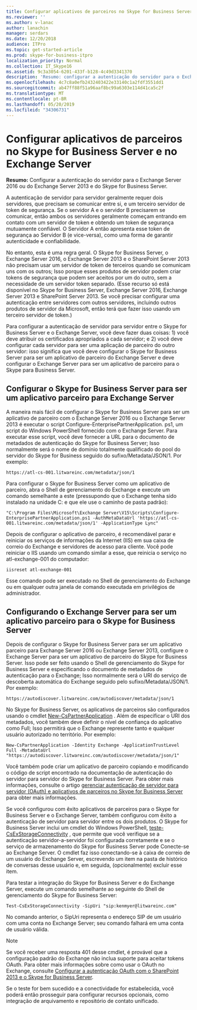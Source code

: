 ```yaml
---
title: Configurar aplicativos de parceiros no Skype for Business Server 2015 e no Exchange Server
ms.reviewer: ''
ms.author: v-lanac
author: lanachin
manager: serdars
ms.date: 12/20/2018
audience: ITPro
ms.topic: get-started-article
ms.prod: skype-for-business-itpro
localization_priority: Normal
ms.collection: IT_Skype16
ms.assetid: 9c3a3054-6201-433f-b128-4c49d3341370
description: 'Resumo: configurar a autenticação do servidor para o Exchange Server 2016 ou o Exchange Server 2013 e o Skype for Business Server.'
ms.openlocfilehash: 4c7c8a0efb2432403422e33140c1a2fdf3551dd1
ms.sourcegitcommit: ab47ff88f51a96aaf8bc99a6303e114d41ca5c2f
ms.translationtype: MT
ms.contentlocale: pt-BR
ms.lasthandoff: 05/20/2019
ms.locfileid: "34306731"
---
```

# <a name="configure-partner-applications-in-skype-for-business-server-and-exchange-server"></a>Configurar aplicativos de parceiros no Skype for Business Server e no Exchange Server
 
**Resumo:** Configurar a autenticação do servidor para o Exchange Server 2016 ou do Exchange Server 2013 e do Skype for Business Server.
  
A autenticação de servidor para servidor geralmente requer dois servidores, que precisam se comunicar entre si, e um terceiro servidor de token de segurança. Se o servidor A e o servidor B precisarem se comunicar, então ambos os servidores geralmente começam entrando em contato com um servidor de token e obtendo um token de segurança mutuamente confiável. O Servidor A então apresenta esse token de segurança ao Servidor B (e vice-versa), como uma forma de garantir autenticidade e confiabilidade.
  
No entanto, esta é uma regra geral. O Skype for Business Server, o Exchange Server 2016, o Exchange Server 2013 e o SharePoint Server 2013 não precisam usar um servidor de token de terceiros quando se comunicam uns com os outros; Isso porque esses produtos de servidor podem criar tokens de segurança que podem ser aceitos por um do outro, sem a necessidade de um servidor token separado. (Esse recurso só está disponível no Skype for Business Server, Exchange Server 2016, Exchange Server 2013 e SharePoint Server 2013. Se você precisar configurar uma autenticação entre servidores com outros servidores, incluindo outros produtos de servidor da Microsoft, então terá que fazer isso usando um terceiro servidor de token.)
  
Para configurar a autenticação de servidor para servidor entre o Skype for Business Server e o Exchange Server, você deve fazer duas coisas: 1) você deve atribuir os certificados apropriados a cada servidor; e 2) você deve configurar cada servidor para ser uma aplicação de parceiro do outro servidor: isso significa que você deve configurar o Skype for Business Server para ser um aplicativo de parceiro do Exchange Server e deve configurar o Exchange Server para ser um aplicativo de parceiro para o Skype para Business Server.
  
## <a name="configuring-skype-for-business-server-to-be-a-partner-application-for-exchange-server"></a>Configurar o Skype for Business Server para ser um aplicativo parceiro para Exchange Server

A maneira mais fácil de configurar o Skype for Business Server para ser um aplicativo de parceiro com o Exchange Server 2016 ou o Exchange Server 2013 é executar o script Configure-EnterprisePartnerApplication. ps1, um script do Windows PowerShell fornecido com o Exchange Server. Para executar esse script, você deve fornecer a URL para o documento de metadados de autenticação do Skype for Business Server; Isso normalmente será o nome de domínio totalmente qualificado do pool do servidor do Skype for Business seguido do sufixo/Metadata/JSON/1. Por exemplo:
  
```
https://atl-cs-001.litwareinc.com/metadata/json/1
```

Para configurar o Skype for Business Server como um aplicativo de parceiro, abra o Shell de gerenciamento do Exchange e execute um comando semelhante a este (pressupondo que o Exchange tenha sido instalado na unidade C: e que ele use o caminho de pasta padrão):
  
```
"C:\Program Files\Microsoft\Exchange Server\V15\Scripts\Configure-EnterprisePartnerApplication.ps1 -AuthMetaDataUrl 'https://atl-cs-001.litwareinc.com/metadata/json/1' -ApplicationType Lync"
```

Depois de configurar o aplicativo de parceiro, é recomendável parar e reiniciar os serviços de informações da Internet (IIS) em sua caixa de correio do Exchange e servidores de acesso para cliente. Você pode reiniciar o IIS usando um comando similar a esse, que reinicia o serviço no atl-exchange-001 do computador:
  
```
iisreset atl-exchange-001
```

Esse comando pode ser executado no Shell de gerenciamento do Exchange ou em qualquer outra janela de comando executada em privilégios de administrador.
  
## <a name="configuring-exchange-server-to-be-a-partner-application-for-skype-for-business-server"></a>Configurando o Exchange Server para ser um aplicativo parceiro para o Skype for Business Server

Depois de configurar o Skype for Business Server para ser um aplicativo parceiro para Exchange Server 2016 ou Exchange Server 2013, configure o Exchange Server para ser um aplicativo de parceiro do Skype for Business Server. Isso pode ser feito usando o Shell de gerenciamento do Skype for Business Server e especificando o documento de metadados de autenticação para o Exchange; Isso normalmente será o URI do serviço de descoberta automática do Exchange seguido pelo sufixo/Metadata/JSON/1. Por exemplo:
  
```
https://autodiscover.litwareinc.com/autodiscover/metadata/json/1
```

No Skype for Business Server, os aplicativos de parceiros são configurados usando o cmdlet [New-CsPartnerApplication](https://docs.microsoft.com/powershell/module/skype/new-cspartnerapplication?view=skype-ps) . Além de especificar o URI dos metadados, você também deve definir o nível de confiança do aplicativo como Full; Isso permitirá que o Exchange represente tanto e qualquer usuário autorizado no território. Por exemplo:
  
```
New-CsPartnerApplication -Identity Exchange -ApplicationTrustLevel Full -MetadataUrl "https://autodiscover.litwareinc.com/autodiscover/metadata/json/1"
```

Você também pode criar um aplicativo de parceiro copiando e modificando o código de script encontrado na documentação de autenticação do servidor para servidor do Skype for Business Server. Para obter mais informações, consulte o artigo [gerenciar autenticação de servidor para servidor (OAuth) e aplicativos de parceiros no Skype for Business Server](../../manage/authentication/server-to-server-and-partner-applications.md) para obter mais informações.
  
Se você configurou com êxito aplicativos de parceiros para o Skype for Business Server e o Exchange Server, também configurou com êxito a autenticação de servidor para servidor entre os dois produtos. O Skype for Business Server inclui um cmdlet do Windows PowerShell, [teste-CsExStorageConnectivity](https://docs.microsoft.com/powershell/module/skype/test-csexstorageconnectivity?view=skype-ps) , que permite que você verifique se a autenticação servidor-a-servidor foi configurada corretamente e se o serviço de armazenamento do Skype for Business Server pode Conecte-se ao Exchange Server. O cmdlet faz isso conectando-se à caixa de correio de um usuário do Exchange Server, escrevendo um item na pasta de histórico de conversas desse usuário e, em seguida, (opcionalmente) excluir esse item.
  
Para testar a integração do Skype for Business Server e do Exchange Server, execute um comando semelhante ao seguinte do Shell de gerenciamento do Skype for Business Server:
  
```
Test-CsExStorageConnectivity -SipUri "sip:kenmyer@litwareinc.com"
```

No comando anterior, o SipUri representa o endereço SIP de um usuário com uma conta no Exchange Server; seu comando falhará em uma conta de usuário válida.
  
> [!NOTE]
> Se você receber uma resposta 401 desse cmdlet, é provável que a configuração padrão do Exchange não inclua suporte para aceitar tokens OAuth. Para obter mais informações sobre como usar o OAuth no Exchange, consulte [Configurar a autenticação OAuth com o SharePoint 2013 e o Skype for Business Server](https://go.microsoft.com/fwlink/p/?LinkId=513103). 
  
Se o teste for bem sucedido e a conectividade for estabelecida, você poderá então prosseguir para configurar recursos opcionais, como integração de arquivamento e repositório de contato unificado.
